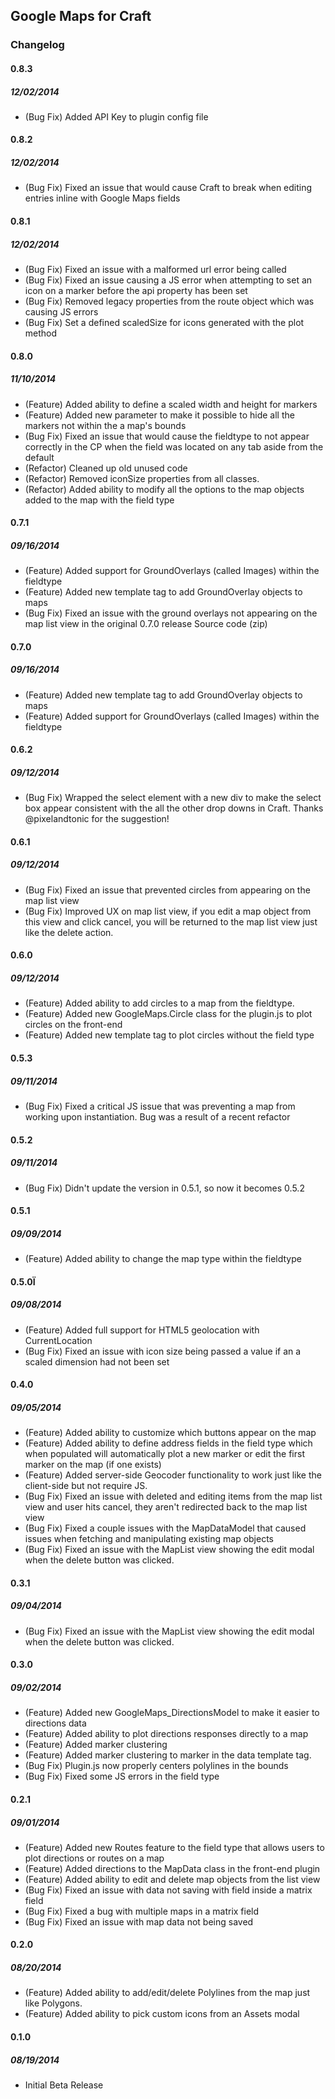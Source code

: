 ## Google Maps for Craft

### Changelog

#### 0.8.3
##### 12/02/2014

- (Bug Fix) Added API Key to plugin config file

#### 0.8.2
##### 12/02/2014

- (Bug Fix) Fixed an issue that would cause Craft to break when editing entries inline with Google Maps fields

#### 0.8.1
##### 12/02/2014

- (Bug Fix) Fixed an issue with a malformed url error being called
- (Bug Fix) Fixed an issue causing a JS error when attempting to set an icon on a marker before the api property has been set
- (Bug Fix) Removed legacy properties from the route object which was causing JS errors
- (Bug Fix) Set a defined scaledSize for icons generated with the plot method

#### 0.8.0
##### 11/10/2014

- (Feature) Added ability to define a scaled width and height for markers
- (Feature) Added new parameter to make it possible to hide all the markers not within the a map's bounds
- (Bug Fix) Fixed an issue that would cause the fieldtype to not appear correctly in the CP when the field was located on any tab aside from the default
- (Refactor) Cleaned up old unused code
- (Refactor) Removed iconSize properties from all classes.
- (Refactor) Added ability to modify all the options to the map objects added to the map with the field type

#### 0.7.1
##### 09/16/2014

- (Feature) Added support for GroundOverlays (called Images) within the fieldtype
- (Feature) Added new template tag to add GroundOverlay objects to maps
- (Bug Fix) Fixed an issue with the ground overlays not appearing on the map list view in the original 0.7.0 release Source code (zip)

#### 0.7.0
##### 09/16/2014

- (Feature) Added new template tag to add GroundOverlay objects to maps
- (Feature) Added support for GroundOverlays (called Images) within the fieldtype

#### 0.6.2
##### 09/12/2014

- (Bug Fix) Wrapped the select element with a new div to make the select box appear consistent with the all the other drop downs in Craft. Thanks @pixelandtonic for the suggestion!

#### 0.6.1
##### 09/12/2014

- (Bug Fix) Fixed an issue that prevented circles from appearing on the map list view
- (Bug Fix) Improved UX on map list view, if you edit a map object from this view and click cancel, you will be returned to the map list view just like the delete action.

#### 0.6.0
##### 09/12/2014

- (Feature) Added ability to add circles to a map from the fieldtype.
- (Feature) Added new GoogleMaps.Circle class for the plugin.js to plot circles on the front-end
- (Feature) Added new template tag to plot circles without the field type

#### 0.5.3
##### 09/11/2014

- (Bug Fix) Fixed a critical JS issue that was preventing a map from working upon instantiation. Bug was a result of a recent refactor

#### 0.5.2
##### 09/11/2014

- (Bug Fix) Didn't update the version in 0.5.1, so now it becomes 0.5.2

#### 0.5.1
##### 09/09/2014

- (Feature) Added ability to change the map type within the fieldtype

#### 0.5.0Ï
##### 09/08/2014

- (Feature) Added full support for HTML5 geolocation with CurrentLocation
- (Bug Fix) Fixed an issue with icon size being passed a value if an a scaled dimension had not been set

#### 0.4.0
##### 09/05/2014

- (Feature) Added ability to customize which buttons appear on the map
- (Feature) Added ability to define address fields in the field type which when populated will automatically plot a new marker or edit the first marker on the map (if one exists)
- (Feature) Added server-side Geocoder functionality to work just like the client-side but not require JS.
- (Bug Fix) Fixed an issue with deleted and editing items from the map list view and user hits cancel, they aren't redirected back to the map list view
- (Bug Fix) Fixed a couple issues with the MapDataModel that caused issues when fetching and manipulating existing map objects
- (Bug Fix) Fixed an issue with the MapList view showing the edit modal when the delete button was clicked.

#### 0.3.1
##### 09/04/2014

- (Bug Fix) Fixed an issue with the MapList view showing the edit modal when the delete button was clicked.


#### 0.3.0
##### 09/02/2014

- (Feature) Added new GoogleMaps_DirectionsModel to make it easier to directions data
- (Feature) Added ability to plot directions responses directly to a map
- (Feature) Added marker clustering
- (Feature) Added marker clustering to marker in the data template tag.
- (Bug Fix) Plugin.js now properly centers polylines in the bounds
- (Bug Fix) Fixed some JS errors in the field type

#### 0.2.1
##### 09/01/2014

- (Feature) Added new Routes feature to the field type that allows users to plot directions or routes on a map
- (Feature) Added directions to the MapData class in the front-end plugin
- (Feature) Added ability to edit and delete map objects from the list view
- (Bug Fix) Fixed an issue with data not saving with field inside a matrix field
- (Bug Fix) Fixed a bug with multiple maps in a matrix field
- (Bug Fix) Fixed an issue with map data not being saved

#### 0.2.0
##### 08/20/2014

- (Feature) Added ability to add/edit/delete Polylines from the map just like Polygons.
- (Feature) Added ability to pick custom icons from an Assets modal

#### 0.1.0 
##### 08/19/2014

- Initial Beta Release
